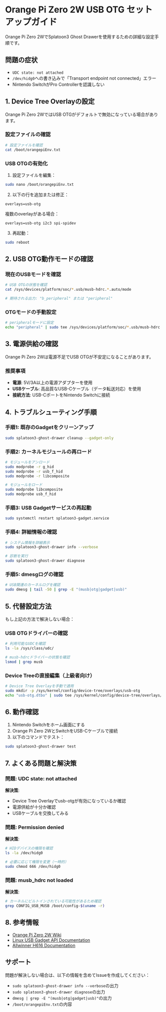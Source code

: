 # Orange Pi Zero 2W USB OTG セットアップガイド

Orange Pi Zero 2WでSplatoon3 Ghost Drawerを使用するための詳細な設定手順です。

## 問題の症状

- `UDC state: not attached`
- `/dev/hidg0`への書き込みで「Transport endpoint not connected」エラー
- Nintendo SwitchがPro Controllerを認識しない

## 1. Device Tree Overlayの設定

Orange Pi Zero 2WではUSB OTGがデフォルトで無効になっている場合があります。

### 設定ファイルの確認

```bash
# 設定ファイルを確認
cat /boot/orangepiEnv.txt
```

### USB OTGの有効化

1. 設定ファイルを編集：
```bash
sudo nano /boot/orangepiEnv.txt
```

2. 以下の行を追加または修正：
```
overlays=usb-otg
```

複数のoverlayがある場合：
```
overlays=usb-otg i2c3 spi-spidev
```

3. 再起動：
```bash
sudo reboot
```

## 2. USB OTG動作モードの確認

### 現在のUSBモードを確認

```bash
# USB OTGの状態を確認
cat /sys/devices/platform/soc/*.usb/musb-hdrc.*.auto/mode

# 期待される出力: "b_peripheral" または "peripheral"
```

### OTGモードの手動設定

```bash
# peripheralモードに設定
echo "peripheral" | sudo tee /sys/devices/platform/soc/*.usb/musb-hdrc.*.auto/mode
```

## 3. 電源供給の確認

Orange Pi Zero 2Wは電源不足でUSB OTGが不安定になることがあります。

### 推奨事項

- **電源**: 5V/3A以上の電源アダプターを使用
- **USBケーブル**: 高品質なUSB-Cケーブル（データ転送対応）を使用
- **接続方法**: USB-CポートをNintendo Switchに接続

## 4. トラブルシューティング手順

### 手順1: 既存のGadgetをクリーンアップ

```bash
sudo splatoon3-ghost-drawer cleanup --gadget-only
```

### 手順2: カーネルモジュールの再ロード

```bash
# モジュールをアンロード
sudo modprobe -r g_hid
sudo modprobe -r usb_f_hid
sudo modprobe -r libcomposite

# モジュールをロード
sudo modprobe libcomposite
sudo modprobe usb_f_hid
```

### 手順3: USB Gadgetサービスの再起動

```bash
sudo systemctl restart splatoon3-gadget.service
```

### 手順4: 詳細情報の確認

```bash
# システム情報を詳細表示
sudo splatoon3-ghost-drawer info --verbose

# 診断を実行
sudo splatoon3-ghost-drawer diagnose
```

### 手順5: dmesgログの確認

```bash
# USB関連のカーネルログを確認
sudo dmesg | tail -50 | grep -E "(musb|otg|gadget|usb)"
```

## 5. 代替設定方法

もし上記の方法で解決しない場合：

### USB OTGドライバーの確認

```bash
# 利用可能なUDCを確認
ls -la /sys/class/udc/

# musb-hdrcドライバーの状態を確認
lsmod | grep musb
```

### Device Treeの直接編集（上級者向け）

```bash
# Device Tree Overlayを手動で適用
sudo mkdir -p /sys/kernel/config/device-tree/overlays/usb-otg
echo "usb-otg.dtbo" | sudo tee /sys/kernel/config/device-tree/overlays/usb-otg/path
```

## 6. 動作確認

1. Nintendo Switchをホーム画面にする
2. Orange Pi Zero 2WとSwitchをUSB-Cケーブルで接続
3. 以下のコマンドでテスト：

```bash
sudo splatoon3-ghost-drawer test
```

## 7. よくある問題と解決策

### 問題: UDC state: not attached

**解決策**:
- Device Tree Overlayでusb-otgが有効になっているか確認
- 電源供給が十分か確認
- USBケーブルを交換してみる

### 問題: Permission denied

**解決策**:
```bash
# HIDデバイスの権限を確認
ls -la /dev/hidg0

# 必要に応じて権限を変更（一時的）
sudo chmod 666 /dev/hidg0
```

### 問題: musb_hdrc not loaded

**解決策**:
```bash
# カーネルにビルトインされている可能性があるため確認
grep CONFIG_USB_MUSB /boot/config-$(uname -r)
```

## 8. 参考情報

- [Orange Pi Zero 2W Wiki](http://www.orangepi.org/html/hardWare/computerAndMicrocontrollers/details/Orange-Pi-Zero-2W.html)
- [Linux USB Gadget API Documentation](https://www.kernel.org/doc/html/latest/usb/gadget.html)
- [Allwinner H616 Documentation](https://linux-sunxi.org/H616)

## サポート

問題が解決しない場合は、以下の情報を含めてIssueを作成してください：

- `sudo splatoon3-ghost-drawer info --verbose`の出力
- `sudo splatoon3-ghost-drawer diagnose`の出力
- `dmesg | grep -E "(musb|otg|gadget|usb)"`の出力
- `/boot/orangepiEnv.txt`の内容